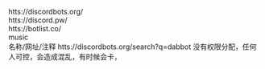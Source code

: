 htts://discordbots.org/<br>
htts://discord.pw/<br>
htts://botlist.co/<br>
music<br>
名称/网址/注释
htts://discordbots.org/search?q=dabbot 没有权限分配，任何人可控，会造成混乱，有时候会卡，<br>

